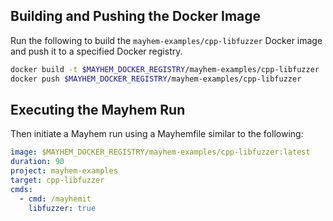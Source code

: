 ## Building and Pushing the Docker Image

Run the following to build the `mayhem-examples/cpp-libfuzzer` Docker image and push it to a specified Docker registry.

```sh
docker build -t $MAYHEM_DOCKER_REGISTRY/mayhem-examples/cpp-libfuzzer .
docker push $MAYHEM_DOCKER_REGISTRY/mayhem-examples/cpp-libfuzzer
```

## Executing the Mayhem Run

Then initiate a Mayhem run using a Mayhemfile similar to the following:

```yaml
image: $MAYHEM_DOCKER_REGISTRY/mayhem-examples/cpp-libfuzzer:latest
duration: 90
project: mayhem-examples
target: cpp-libfuzzer
cmds:
  - cmd: /mayhemit
    libfuzzer: true
```